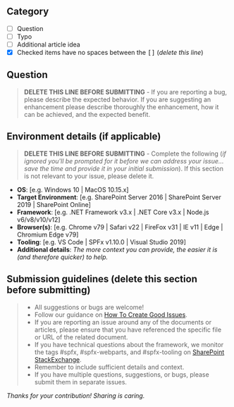 ## Category

- [ ] Question
- [ ] Typo
- [ ] Additional article idea
- [x] Checked items have no spaces between the <kbd>[</kbd><kbd>]</kbd> (*delete this line*)

## Question

> **DELETE THIS LINE BEFORE SUBMITTING** - If you are reporting a bug, please describe the expected behavior. If you are suggesting an enhancement please describe thoroughly the enhancement, how it can be achieved, and the expected benefit.

## Environment details (if applicable)

> **DELETE THIS LINE BEFORE SUBMITTING** - Complete the following (*if ignored you'll be prompted for it before we can address your issue... save the time and provide it in your initial submission*). If this section is not relevant to your issue, please delete it.

- **OS**: [e.g. Windows 10 | MacOS 10.15.x]
- **Target Environment**: [e.g. SharePoint Server 2016 | SharePoint Server 2019 | SharePoint Online]
- **Framework**: [e.g. .NET Framework v3.x | .NET Core v3.x | Node.js v6/v8/v10/v12]
- **Browser(s)**: [e.g. Chrome v79 | Safari v22 | FireFox v31 | IE v11 | Edge | Chromium Edge v79]
- **Tooling**: [e.g. VS Code | SPFx v1.10.0 | Visual Studio 2019]
- **Additional details**: *The more context you can provide, the easier it is (and therefore quicker) to help.*

## Submission guidelines (delete this section before submitting)

> - All suggestions or bugs are welcome!
> - Follow our guidance on [How To Create Good Issues](https://github.com/sharepoint/playground-repo/wiki/How-to-Create-Good-Issues).
> - If you are reporting an issue around any of the documents or articles, please ensure that you have referenced the specific file or URL of the related document.
> - If you have technical questions about the framework, we monitor the tags #spfx, #spfx-webparts, and #spfx-tooling on [SharePoint StackExchange](http://sharepoint.stackexchange.com).
> - Remember to include sufficient details and context.
> - If you have multiple questions, suggestions, or bugs, please submit them in separate issues.

*Thanks for your contribution! Sharing is caring.*
